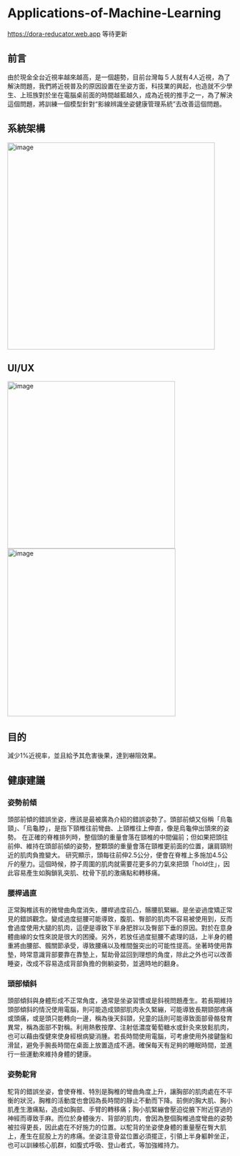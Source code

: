 # Applications-of-Machine-Learning
https://dora-reducator.web.app 等待更新

## 前言
由於現金全台近視率越來越高，是一個趨勢，目前台灣每５人就有4人近視，為了解決問題，我們將近視普及的原因設置在坐姿方面，科技業的興起，也造就不少學生、上班族對於坐在電腦桌前面的時間越藍越久，成為近視的推手之一，為了解決這個問題，將訓練一個模型針對“影線辨識坐姿健康管理系統”去改善這個問題。

## 系統架構
<img width="464" alt="image" src="https://github.com/chris911024/Applications-of-Machine-Learning/assets/67829896/e623d35e-b1af-4e21-b4a0-10795dd29b53">

## UI/UX
<img width="375" alt="image" src="https://github.com/chris911024/Applications-of-Machine-Learning/assets/67829896/038fc11c-2518-4102-958b-cc652cc7c779">  <img width="376" alt="image" src="https://github.com/chris911024/Applications-of-Machine-Learning/assets/67829896/31d8e3c0-dde9-4c6c-8cba-798342779ee0">

## 目的
減少1%近視率，並且給予其危害後果，達到嚇阻效果。
## 健康建議
### 姿勢前傾
頭部前傾的錯誤坐姿，應該是最被廣為介紹的錯誤姿勢了。頭部前傾又俗稱「烏龜頸」、「烏龜脖」，是指下頸椎往前彎曲、上頸椎往上伸直，像是烏龜伸出頭來的姿勢。
在正確的脊椎排列時，整個頭的重量會落在頸椎的中間偏前；但如果把頭往前伸、維持在頭部前傾的姿勢，整顆頭的重量會落在頸椎更前面的位置，讓肩頸附近的肌肉負擔變大。
研究顯示，頭每往前伸2.5公分，便會在脊椎上多施加4.5公斤的壓力。這個時候，脖子周圍的肌肉就需要花更多的力氣來把頭「hold住」，因此容易產生如胸鎖乳突肌、枕骨下肌的激痛點和轉移痛。
### 腰桿過直
正常胸椎該有的微彎曲角度消失，腰桿過度前凸，髂腰肌緊繃。是坐姿過度矯正常見的錯誤觀念。變成過度挺腰可能導致，腹肌、臀部的肌肉不容易被使用到，反而會過度使用大腿的肌肉，這便是導致下半身肥胖以及臀部下垂的原因。對於在意身體曲線的女性來說是很大的困擾。另外，若放任過度挺腰不處理的話，上半身的體重將由腰部、髖關節承受，導致腰痛以及椎間盤突出的可能性提高。坐著時使用靠墊，時常意識背部要靠在靠墊上，幫助骨盆回到理想的角度，除此之外也可以改善睡姿，改成不容易造成背部負擔的側躺姿勢，並適時地的翻身。
### 頭部傾斜
頭部傾斜與身體形成不正常角度，通常是坐姿習慣或是斜視問題產生。若長期維持頭部傾斜的情況使用電腦，則可能造成頸部肌肉永久緊繃，可能導致長期頸部疼痛或頭痛，或是頭只能轉向一邊，稱為後天斜頸，兒童的話則可能導致面部骨骼發育異常，稱為面部不對稱。利用熱敷按摩、注射低濃度葡萄糖水或針灸來放鬆肌肉，也可以藉由復健來使身經根病變消腫。若長時間使用電腦，可考慮使用外接鍵盤和滑鼠，避免手腕長時間在桌面上放置造成不適。確保每天有足夠的睡眠時間，並進行一些運動來維持身體的健康。

### 姿勢駝背
駝背的錯誤坐姿，會使脊椎、特別是胸椎的彎曲角度上升，讓胸部的肌肉處在不平衡的狀況，胸椎的活動度也會因為長時間的靜止不動而下降。前側的胸大肌、胸小肌產生激痛點，造成如胸部、手臂的轉移痛；胸小肌緊繃會壓迫從腋下附近穿過的神經而導致手麻。而位於身體後方、背部的肌肉，會因為整個胸椎過度彎曲的姿勢被拉得更長，因此處在不好施力的位置。以駝背的坐姿使身體的重量壓在臀大肌上，產生在屁股上方的疼痛。坐姿注意骨盆位置必須擺正，引領上半身軀幹坐正，也可以訓練核心肌群，如腹式呼吸、登山者式，等加強維持力。

